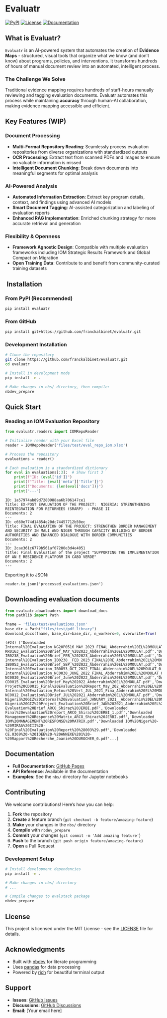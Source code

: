 # Evaluatr


<!-- WARNING: THIS FILE WAS AUTOGENERATED! DO NOT EDIT! -->

[![PyPI](https://img.shields.io/pypi/v/evaluatr.png)](https://pypi.org/project/evaluatr/)
[![License](https://img.shields.io/badge/license-MIT-blue.svg)](LICENSE)
[![Documentation](https://img.shields.io/badge/docs-GitHub%20Pages-blue.png)](https://franckalbinet.github.io/evaluatr/)

## What is Evaluatr?

`Evaluatr` is an AI-powered system that automates the creation of
**Evidence Maps** - structured, visual tools that organize what we know
(and don’t know) about programs, policies, and interventions. It
transforms hundreds of hours of manual document review into an
automated, intelligent process.

### The Challenge We Solve

Traditional evidence mapping requires hundreds of staff-hours manually
reviewing and tagging evaluation documents. Evaluatr automates this
process while maintaining **accuracy** through human-AI collaboration,
making evidence mapping accessible and efficient.

## Key Features (WIP)

### Document Processing

- **Multi-Format Repository Reading**: Seamlessly process evaluation
  repositories from diverse organizations with standardized outputs
- **OCR Processing**: Extract text from scanned PDFs and images to
  ensure no valuable information is missed
- **Intelligent Document Chunking**: Break down documents into
  meaningful segments for optimal analysis

### AI-Powered Analysis

- **Automated Information Extraction**: Extract key program details,
  context, and findings using advanced AI models
- **Smart Document Tagging**: AI-assisted categorization and labeling of
  evaluation reports
- **Enhanced RAG Implementation**: Enriched chunking strategy for more
  accurate retrieval and generation

### Flexibility & Openness

- **Framework Agnostic Design**: Compatible with multiple evaluation
  frameworks including IOM Strategic Results Framework and Global
  Compact on Migration
- **Open Training Data**: Contribute to and benefit from
  community-curated training datasets

## ️ Installation

### From PyPI (Recommended)

``` bash
pip install evaluatr
```

### From GitHub

``` bash
pip install git+https://github.com/franckalbinet/evaluatr.git
```

### Development Installation

``` bash
# Clone the repository
git clone https://github.com/franckalbinet/evaluatr.git
cd evaluatr

# Install in development mode
pip install -e .

# Make changes in nbs/ directory, then compile:
nbdev_prepare
```

## Quick Start

### Reading an IOM Evaluation Repository

``` python
from evaluatr.readers import IOMRepoReader

# Initialize reader with your Excel file
reader = IOMRepoReader('files/test/eval_repo_iom.xlsx')

# Process the repository
evaluations = reader()

# Each evaluation is a standardized dictionary
for eval in evaluations[:3]:  # Show first 3
    print(f"ID: {eval['id']}")
    print(f"Title: {eval['meta']['Title']}")
    print(f"Documents: {len(eval['docs'])}")
    print("---")
```

    ID: 1a57974ab89d7280988aa6b706147ce1
    Title: EX-POST EVALUATION OF THE PROJECT:  NIGERIA: STRENGTHENING REINTEGRATION FOR RETURNEES (SRARP)  - PHASE II
    Documents: 2
    ---
    ID: c660e774d14854e20dc74457712b50ec
    Title: FINAL EVALUATION OF THE PROJECT: STRENGTHEN BORDER MANAGEMENT AND SECURITY IN MALI AND NIGER THROUGH CAPACITY BUILDING OF BORDER AUTHORITIES AND ENHANCED DIALOGUE WITH BORDER COMMUNITIES
    Documents: 2
    ---
    ID: 2cae361c6779b561af07200e3d4e4051
    Title: Final Evaluation of the project "SUPPORTING THE IMPLEMENTATION OF AN E RESIDENCE PLATFORM IN CABO VERDE"
    Documents: 2
    ---

Exporting it to JSON:

    reader.to_json('processed_evaluations.json')

## Downloading evaluation documents

``` python
from evaluatr.downloaders import download_docs
from pathlib import Path

fname = 'files/test/evaluations.json'
base_dir = Path("files/test/pdf_library")
download_docs(fname, base_dir=base_dir, n_workers=0, overwrite=True)
```

    (#24) ['Downloaded Internal%20Evaluation_NG20P0516_MAY_2023_FINAL_Abderrahim%20EL%20MOULAT.pdf','Downloaded RR0163_Evaluation%20Brief_MAY_%202023_Abderrahim%20EL%20MOULAT.pdf','Downloaded IB0238_Evaluation%20Brief_FEB_%202023_Abderrahim%20EL%20MOULAT.pdf','Downloaded Internal%20Evaluation_IB0238__FEB_2023_FINAL%20RE_Abderrahim%20EL%20MOULAT.pdf','Downloaded IB0053_Evaluation%20Brief_SEP_%202022_Abderrahim%20EL%20MOULAT.pdf','Downloaded Internal%20Evaluation_IB0053_OCT_2022_FINAL_Abderrahim%20EL%20MOULAT_0.pdf','Downloaded Internal%20Evaluation_NC0030_JUNE_2022_FINAL_Abderrahim%20EL%20MOULAT_0.pdf','Downloaded NC0030_Evaluation%20Brief_June%202022_Abderrahim%20EL%20MOULAT.pdf','Downloaded CD0015_Evaluation%20Brief_May%202022_Abderrahim%20EL%20MOULAT.pdf','Downloaded Projet%20CD0015_Final%20Evaluation%20Report_May_202_Abderrahim%20EL%20MOULAT.pdf','Downloaded Internal%20Evaluation_Retour%20Vert_JUL_2021_Fina_Abderrahim%20EL%20MOULAT.pdf','Downloaded NC0012_Evaluation%20Brief_JUL%202021_Abderrahim%20EL%20MOULAT.pdf','Downloaded Nigeria%20GIZ%20Internal%20Evaluation_JANUARY_2021__Abderrahim%20EL%20MOULAT.pdf','Downloaded Nigeria%20GIZ%20Project_Evaluation%20Brief_JAN%202021_Abderrahim%20EL%20MOULAT_0.pdf','Downloaded Evaluation%20Brief_ARCO_Shiraz%20JERBI.pdF','Downloaded Final%20evaluation%20report_ARCO_Shiraz%20JERBI_1.pdf','Downloaded Management%20Response%20Matrix_ARCO_Shiraz%20JERBI.pdf','Downloaded IOM%20MANAGEMENT%20RESPONSE%20MATRIX.pdf','Downloaded IOM%20Niger%20-%20MIRAA%20III%20-%20Final%20Evaluation%20Report%20%28003%29.pdf','Downloaded CE.0369%20-%20IDEE%20-%20ANNEXE%201%20-%20Rapport%20Recherche_Joanie%20DUROCHER_0.pdf'...]

## Documentation

- **Full Documentation**: [GitHub
  Pages](https://fr.anckalbi.net/evalstack/)
- **API Reference**: Available in the documentation
- **Examples**: See the `nbs/` directory for Jupyter notebooks

## Contributing

We welcome contributions! Here’s how you can help:

1.  **Fork** the repository
2.  **Create** a feature branch
    (`git checkout -b feature/amazing-feature`)
3.  **Make** your changes in the `nbs/` directory
4.  **Compile** with `nbdev_prepare`
5.  **Commit** your changes (`git commit -m 'Add amazing feature'`)
6.  **Push** to the branch (`git push origin feature/amazing-feature`)
7.  **Open** a Pull Request

### Development Setup

``` bash
# Install development dependencies
pip install -e .

# Make changes in nbs/ directory
# ...

# Compile changes to evalstack package
nbdev_prepare
```

## License

This project is licensed under the MIT License - see the
[LICENSE](LICENSE) file for details.

## Acknowledgments

- Built with [nbdev](https://nbdev.fast.ai/) for literate programming
- Uses [pandas](https://pandas.pydata.org/) for data processing
- Powered by [rich](https://rich.readthedocs.io/) for beautiful terminal
  output

## Support

- **Issues**: [GitHub
  Issues](https://github.com/franckalbinet/evalstack/issues)
- **Discussions**: [GitHub
  Discussions](https://github.com/franckalbinet/evalstack/discussions)
- **Email**: \[Your email here\]
